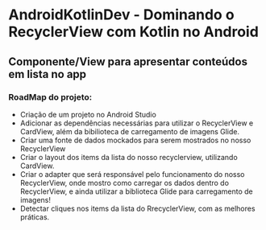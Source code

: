 # AndroidKotlinDev - Dominando o RecyclerView com Kotlin no Android
## Componente/View para apresentar conteúdos em lista no app
### RoadMap do projeto:
- Criação de um projeto no Android Studio
- Adicionar as dependências necessárias para utilizar o RecyclerView e CardView, além da bibilioteca de carregamento de imagens Glide.
- Criar uma fonte de dados mockados para serem mostrados no nosso RecyclerView
- Criar o layout dos items da lista do nosso recyclerview, utilizando CardView.
- Criar o adapter que será responsável pelo funcionamento do nosso RecyclerView, onde mostro como carregar os dados dentro do RecyclerView, e ainda utilizar a biblioteca Glide para carregamento de imagens!
- Detectar cliques nos items da lista do RrecyclerView, com as melhores práticas.